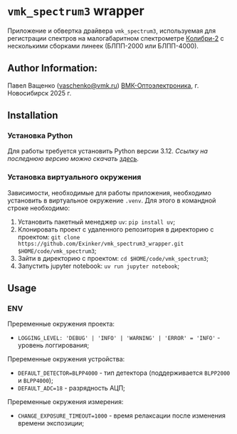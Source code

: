 # `vmk_spectrum3` wrapper

Приложение и обвертка драйвера `vmk_spectrum3`, используемая для регистрации спектров на малогабаритном спектрометре [Колибри-2](https://www.vmk.ru/product/spektrometry/kolibri-2_-_malogabaritnyy_mnogokanalnyy_spektrome.html) с несколькими сборками линеек (БЛПП-2000 или БЛПП-4000).


## Author Information:
Павел Ващенко (vaschenko@vmk.ru)
[ВМК-Оптоэлектроника](https://www.vmk.ru/), г. Новосибирск 2025 г.

## Installation
### Установка Python
Для работы требуется установить Python версии 3.12. *Ссылку на последнюю версию можно скачать [здесь](https://www.python.org/downloads/).*

### Установка виртуального окружения
Зависимости, необходимые для работы приложения, необходимо установить в виртуальное окружение `.venv`. Для этого в командной строке необходимо:
1. Установить пакетный менеджер `uv`: `pip install uv`;
2. Клонировать проект с удаленного репозитория в директорию с проектом: `git clone https://github.com/Exinker/vmk_spectrum3_wrapper.git $HOME/code/vmk_spectrum3`;
3. Зайти в директорию с проектом: `cd $HOME/code/vmk_spectrum3`;
4. Запустить jupyter notebook: `uv run jupyter notebook`;

## Usage

### ENV
Преременные окружения проекта:
- `LOGGING_LEVEL: 'DEBUG' | 'INFO' | 'WARNING' | 'ERROR' = 'INFO'` - уровень логгирования;

Преременные окружения устройства:
- `DEFAULT_DETECTOR=BLPP4000` - тип детектора (поддерживается `BLPP2000` и `BLPP4000`);
- `DEFAULT_ADC=18` - разрядность АЦП;

Преременные окружения измерения:
- `CHANGE_EXPOSURE_TIMEOUT=1000` - время релаксации после изменения времени экспозиции;
